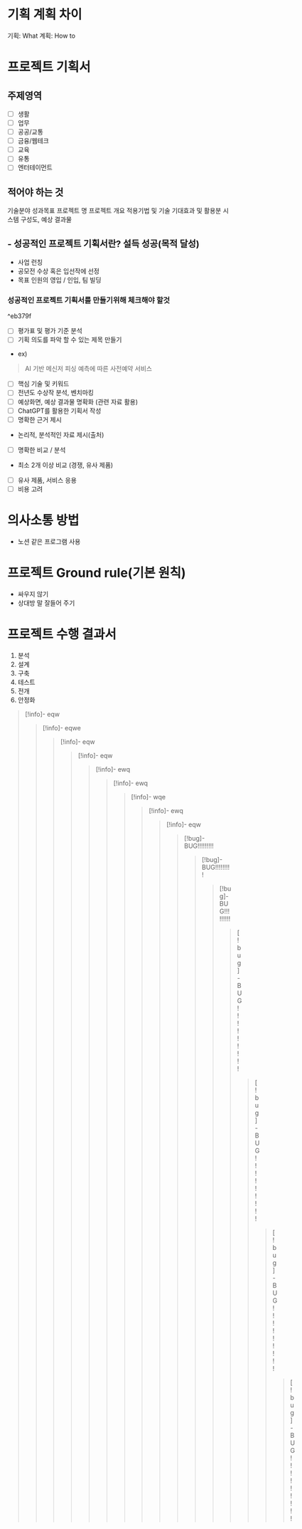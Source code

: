 
# 기획 계획 차이
기획: What
계획: How to

# 프로젝트 기획서

## 주제영역
- [ ] 생활
- [ ] 업무
- [ ] 공공/교통
- [ ] 금융/웹테크
- [ ] 교육
- [ ] 유통
- [ ] 엔터테이먼트
## 적어야 하는 것
 기술분야
 성과목표
 프로젝트 명
 프로젝트 개요
 적용기법 및 기술
 기대효과 및 활용분
 시스템 구성도, 예상 결과물
## <span style="font-size:20px"> - 성공적인 프로젝트 기획서란? 설득 성공(목적 달성)</span>
- 사업 런칭
- 공모전 수상 혹은 입선작에 선정
- 목표 인원의 영입 / 인입, 팀 빌딩
### 성공적인 프로젝트 기획서를 만들기위해 체크해야 할것

^eb379f

- [ ] 평가표 및 평가 기준 분석
- [ ] 기획 의도를 파악 할 수 있는 제목 만들기
- ex)
> AI 기반 메신저 피싱 예측에 따른 사전예약 서비스
- [ ] 핵심 기술 및 키워드
- [ ] 전년도 수상작 분석, 벤치마킹
- [ ] 예상화면, 예상 결과물 명확화 (관련 자료 활용)
- [ ] ChatGPT를 활용한 기획서 작성
- [ ] 명확한 근거 제시
- 논리적, 분석적인 자료 제시(출처)
- [ ] 명확한 비교 / 분석
- 최소 2개 이상 비교 (경쟁, 유사 제품)
- [ ] 유사 제품, 서비스 응용
- [ ] 비용 고려

# 의사소통 방법
- 노션 같은 프로그램 사용
# 프로젝트 Ground rule(기본 원칙)
- 싸우지 않기
- 상대방 말 잘들어 주기

# 프로젝트 수행 결과서
1. 분석
2. 설계
3. 구축
4. 테스트
5. 전개
6. 안정화
>[!info]- eqw
>>[!info]- eqwe
>>>[!info]- eqw
>>>>[!info]- eqw
>>>>>[!info]- ewq
>>>>>>[!info]- ewq
>>>>>>>[!info]- wqe
>>>>>>>>[!info]- ewq
>>>>>>>>>[!info]- eqw
>>>>>>>>>>[!bug]- BUG!!!!!!!!!
>>>>>>>>>>>[!bug]- BUG!!!!!!!!!
>>>>>>>>>>>>[!bug]- BUG!!!!!!!!!
>>>>>>>>>>>>>[!bug]- BUG!!!!!!!!!
>>>>>>>>>>>>>>[!bug]- BUG!!!!!!!!!
>>>>>>>>>>>>>>>[!bug]- BUG!!!!!!!!!
>>>>>>>>>>>>>>>>[!bug]- BUG!!!!!!!!!









